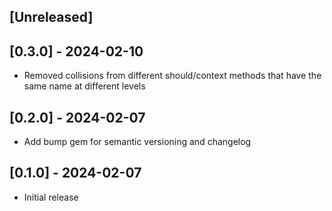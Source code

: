 ## [Unreleased]
## [0.3.0] - 2024-02-10
- Removed collisions from different should/context methods that have the same name at different levels
## [0.2.0] - 2024-02-07

- Add bump gem for semantic versioning and changelog

## [0.1.0] - 2024-02-07

- Initial release
